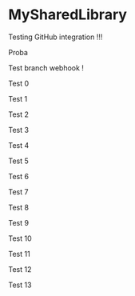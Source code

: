 # MySharedLibrary

Testing GitHub integration !!!

Proba

Test branch webhook !

Test 0

Test 1

Test 2

Test 3

Test 4

Test 5

Test 6

Test 7

Test 8

Test 9

Test 10

Test 11

Test 12

Test 13
